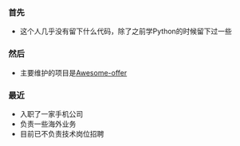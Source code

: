 ### 首先
- 这个人几乎没有留下什么代码，除了之前学Python的时候留下过一些
### 然后
- 主要维护的项目是[Awesome-offer](https://github.com/lietoumai/Awesome-offer)
### 最近
- 入职了一家手机公司
- 负责一些海外业务
- 目前已不负责技术岗位招聘
